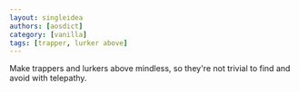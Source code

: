 ```yaml
---
layout: singleidea
authors: [aosdict]
category: [vanilla]
tags: [trapper, lurker above]
---
```

Make trappers and lurkers above mindless, so they're not trivial to find and avoid with telepathy.

